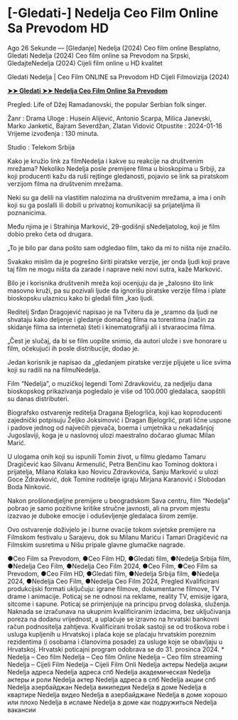# [-Gledati-] Nedelja Ceo Film Online Sa Prevodom HD

Ago 26 Sekunde — [Gledanje] Nedelja (2024) Ceo film online Besplatno, Gledati Nedelja (2024) Ceo film online sa Prevodom na Srpski, GledajteNedelja (2024) Cijeli film online u HD kvalitet

Gledati Nedelja | Ceo Film ONLINE sa Prevodom HD Cijeli Filmovizija (2024)

**[➤➤ Gledati ➤➤ Nedelja Ceo Film Online Sa Prevodom](https://megacinema.site/hr/movie/1219782)**

Pregled:
Life of Džej Ramadanovski, the popular Serbian folk singer.

Žanr      : Drama
Uloge      : Husein Alijević, Antonio Scarpa, Milica Janevski, Marko Janketić, Bajram Severdžan, Zlatan Vidović
Otpustite    : 2024-01-16
Vrijeme izvođenja : 130 minuta.

Studio : Telekom Srbija 

Kako je kružio link za filmNedelja i kakve su reakcije na društvenim mrežama?
Nekoliko Nedelja posle premijere filma u bioskopima u Srbiji, za koji producenti kažu da ruši rejtinge gledanosti, pojavio se link sa piratskom verzijom filma na društvenim mrežama.

Neki su ga delili na vlastitim nalozima na društvenim mrežama, a ima i onih koji su ga poslalli ili dobili u privatnoj komunikaciji sa prijateljima ili poznanicima.

Među njima je i Strahinja Marković, 29-godišnji sNedeljatolog, koji je film dobio preko četa od drugara.

„To je bilo par dana pošto sam odgledao film, tako da mi to ništa nije značilo.

Svakako mislim da je pogrešno širiti piratske verzije, jer onda ljudi koji prave taj film ne mogu ništa da zarade i naprave neki novi sutra, kaže Marković.

Bilo je i korisnika društvenih mreža koji ocenjuju da je „žalosno što link masovno kruži, pa su pozivali ljude da ignorišu piratske verzije filma i plate bioskopsku ulaznicu kako bi gledali film „kao ljudi.

Reditelj Srđan Dragojević napisao je na Tviteru da je „sramno da ljudi ne shvataju kako deljenje i gledanje domaćeg filma na torentima (način za skidanje filma sa interneta) šteti i kinematografiji ali i stvaraocima filma.

„Čest je slučaj, da bi se film uopšte snimio, da autori ulože i sve honorare u film, očekujući ih posle distribucije, dodao je.

Jedan korisnik je napisao da „gledanjem piratske verzije pljujete u lice svima koji su radili na na filmuNedelja.

Film “Nedelja”, o muzičkoj legendi Tomi Zdravkoviću, za nedjelju dana bioskopskog prikazivanja pogledalo je više od 100.000 gledalaca, saopštili su danas distributeri.

Biografsko ostvarenje reditelja Dragana Bjelogrlića, koji kao koproducenti zajednički potpisuju Željko Joksimović i Dragan Bjelogrlić, prati lične uspone i padove jednog od najvećih pjevača, boema i umjetnika u nekadašnjoj Jugoslaviji, koga je u naslovnoj ulozi maestralno dočarao glumac Milan Marić.

U ulogama onih koji su ispunili Tomin život, u filmu gledamo Tamaru Dragičević kao Silvanu Armenulić, Petra Benčinu kao Tominog doktora i prijatelja, Milana Kolaka kao Novicu Zdravkovića, Sanju Marković u ulozi Goce Zdravković, dok Tomine roditelje igraju Mirjana Karanović i Slobodan Boda Ninković.

Nakon prošlonedjeljne premijere u beogradskom Sava centru, film “Nedelja” pobrao je samo pozitivne kritike stručne javnosti, ali na prvom mjestu izazvao je duboke emocije i oduševljenje gledalaca širom zemlje.

Ovo ostvarenje doživjelo je i burne ovacije tokom svjetske premijere na Filmskom festivalu u Sarajevu, dok su Milanu Mariću i Tamari Dragičević na Filmskim susretima u Nišu pripale glavne glumačke nagrade.


●Ceo Film sa Prevodom,
●Ceo Film HD,
●Gledati film,
●Nedelja Srbija film,
●Nedelja Ceo Film,
●Nedelja Ceo Film 2024,
●Ceo Film,
●Ceo Film sa Prevodom,
●Ceo Film HD,
●Gledati film,
●Nedelja Srbija film,
●Nedelja 2024,
●Nedelja Ceo Film,
●Nedelja Ceo Film 2024,
Pregled
Kvalificirani produkcijski formati uključuju: igrane filmove, dokumentarne filmove, TV drame i animacije. Poticaj se ne odnosi na reklame, reality TV, emisije igara, sitcome i sapune.
Poticaj se primjenjuje na principu prvog dolaska, služenja. Naknada se izračunava na ukupnim kvalificiranim izdacima, bez uključivanja poreza na dodanu vrijednost, a uplaćuje se izravno na hrvatski bankovni račun podnositelja zahtjeva. Kvalificirani trošak sastoji se od troškova robe i usluga kupljenih u Hrvatskoj i plaća koje se plaćaju hrvatskim poreznim rezidentima (i osobama i članovima posade) za usluge koje se obavljaju u Hrvatskoj.
Hrvatski poticajni program odobrava se do 31. prosinca 2024. *
Nedelja – Ceo film
Nedelja – Ceo film Online
Nedelja – Ceo film streaming
Nedelja – Cijeli Film
Nedelja – Cijeli Film Onli
Nedelja актеры
Nedelja акции
Nedelja адреса
Nedelja адреса спб
Nedelja академическая
Nedelja актеры и роли
Nedelja актер
Nedelja адреса в спб
Nedelja акции спб
Nedelja азербайджан
Nedelja википедия
Nedelja в доме
Nedelja в квартире
Nedelja видео
Nedelja в азербайджане
Nedelja в доме хорошо или плохо
Nedelja в исламе
Nedelja в доме как подружиться
Nedelja вакансии 

